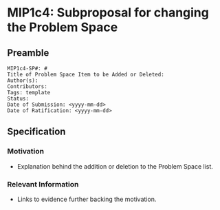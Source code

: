 # MIP1c4: Subproposal for changing the Problem Space

## Preamble
```
MIP1c4-SP#: # 
Title of Problem Space Item to be Added or Deleted:
Author(s):
Contributors:
Tags: template
Status:
Date of Submission: <yyyy-mm-dd>
Date of Ratification: <yyyy-mm-dd>
```
## Specification

### Motivation
- Explanation behind the addition or deletion to the Problem Space list. 

### Relevant Information
-  Links to evidence further backing the motivation.
